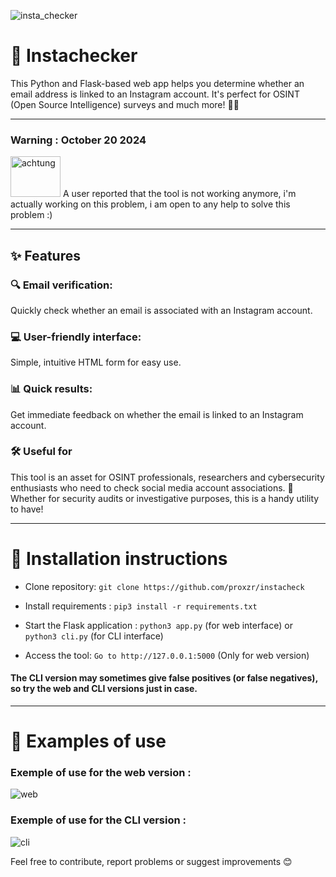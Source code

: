 ![insta_checker](https://github.com/user-attachments/assets/6c69e6f7-06bd-4cdc-94f3-622c2942a493)

# 🚀 Instachecker

This Python and Flask-based web app helps you determine whether an email address is linked to an Instagram account. It's perfect for OSINT (Open Source Intelligence) surveys and much more! 🕵️‍♂️ 

-----------------------------------------------------------------

### Warning : October 20 2024 

<img src="https://stock.wikimini.org/w/images/7/7e/Warning-attention-achtung.png" alt="achtung" width="80" height="65"/> A user reported that the tool is not working anymore, i'm actually working on this problem, i am open to any help to solve this problem :)

-----------------------------------------------------------------

## ✨ Features

### 🔍 Email verification: 

Quickly check whether an email is associated with an Instagram account.

### 💻 User-friendly interface: 

Simple, intuitive HTML form for easy use.

### 📊 Quick results: 

Get immediate feedback on whether the email is linked to an Instagram account.

### 🛠️ Useful for


This tool is an asset for OSINT professionals, researchers and cybersecurity enthusiasts who need to check social media account associations. 🔎 Whether for security audits or investigative purposes, this is a handy utility to have!

-----------------------------------------------------------------

# 🚀 Installation instructions

- Clone repository: ```git clone https://github.com/proxzr/instacheck```

- Install requirements : ```pip3 install -r requirements.txt```
  
- Start the Flask application : ```python3 app.py``` (for web interface) or ```python3 cli.py``` (for CLI interface)

- Access the tool: ```Go to http://127.0.0.1:5000``` (Only for web version)

#### The CLI version may sometimes give false positives (or false negatives), so try the web and CLI versions just in case.

-----------------------------------------------------------------

# 🐳 Examples of use

### Exemple of use for the web version : 

![web](https://github.com/user-attachments/assets/61a34f9c-80f8-4ec4-97fb-0bd99d8293f1)



### Exemple of use for the CLI version : 

![cli](https://github.com/user-attachments/assets/05924bd2-1754-4576-a574-ed2abde4ab4d)


Feel free to contribute, report problems or suggest improvements 😊

